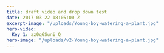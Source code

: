```yaml
---
title: draft video and drop down test
date: 2017-03-22 18:05:00 Z
excerpt-image: "/uploads/Young-boy-watering-a-plant.jpg"
hero-video:
  Key 1: az0q6Suni_Q
hero-image: "/uploads/v2-Young-boy-watering-a-plant.jpg"
---
```


